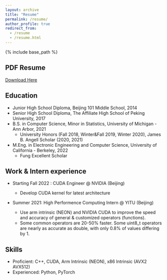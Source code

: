 ```yaml
---
layout: archive
title: "Resume"
permalink: /resume/
author_profile: true
redirect_from:
  - /resume
  - /resume.html
---
```


{% include base_path %}

PDF Resume
------
[Download Here](http://xiaosong9905.github.io/files/XiaoSong-Resume.pdf)




Education
------
* Junior High School Diploma, Beijing 101 Middle School, 2014
* Senior High School Diploma, The Affiliate High School of Peking University, 2017
* B.S. in Computer Science, Minor in Statistics, University of Michigan - Ann Arbor, 2021
  * University Honors (Fall 2018, Winter&Fall 2019, Winter 2020), James B. Angell Scholar (2020, 2021)
* M.Eng. in Electronic Engineering and Computer Science, University of California - Berkeley, 2022
  * Fung Excellent Scholar




Work & Intern experience
------
* Starting Fall 2022 : CUDA Engineer @ NVIDIA (Beijing)
  * Develop CUDA kernel for latest architecture 





* Summer 2021: High Performence Computing Intern @ YITU (Beijing)
  * Use arm intrinsic (NEON) and NVIDIA CUDA to improve the speed and accuracy of general & customized operators (functions).
  * Some common operators are 20-50% faster. Some uint8_t operators are nearly as accurate as double, with only 0.8% of values differing by 1.




Skills
------
* Proficient: C++, CUDA, Arm Intrinsic (NEON), x86 Intrinsic (AVX2 AVX512)
* Experienced: Python, PyTorch




